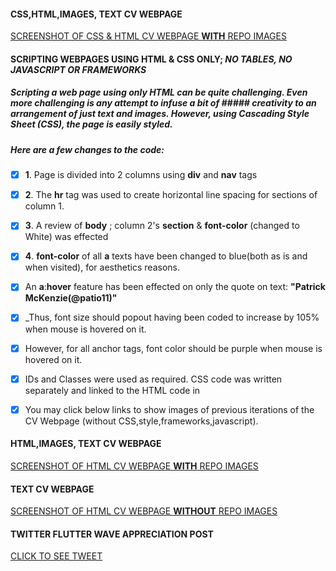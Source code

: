 


#### CSS,HTML,IMAGES, TEXT CV WEBPAGE
[SCREENSHOT OF CSS & HTML CV WEBPAGE **WITH** REPO IMAGES](https://res.cloudinary.com/rejreign/image/upload/v1567252498/SydneyCSS35_aecydu.png)

#### SCRIPTING WEBPAGES USING HTML & CSS ONLY; _NO TABLES, NO JAVASCRIPT OR FRAMEWORKS_

#####	 Scripting a web page using only HTML can be quite challenging. Even more challenging is any attempt to infuse a bit of #####    creativity to an arrangement of just text and images. However, using __Cascading Style Sheet (CSS)__, the page is easily styled. 	 
#####    Here are a few changes to the code:

- [x]	 __1__. Page is divided into 2 columns using __div__ and __nav__ tags
- [x]	 __2__. The  __hr__ tag was used to create horizontal line spacing for sections of column 1.
- [x]    __3__.  A review of __body__ ; column 2's __section__ & __font-color__ (changed to White) was effected
- [x] 	 __4__. __font-color__  of all __a__ texts have been changed to blue(both as is and when visited), for aesthetics reasons.

- [x]	 An __a__:__hover__ feature has been effected on only the quote on text:  __"Patrick McKenzie(@patio11)"__
- [x]	 _Thus, font size should popout having been coded to increase by 105% when mouse is hovered on it.
- [x]	 However, for all anchor tags, font color should be purple when mouse is hovered on it.

- [x]	 IDs and Classes were used as required. CSS code was written separately and linked to the HTML code in <Head>

- [x]    You may click below links to show images of previous iterations of the CV Webpage (without CSS,style,frameworks,javascript).


#### HTML,IMAGES, TEXT CV WEBPAGE
[SCREENSHOT OF HTML CV WEBPAGE **WITH** REPO IMAGES](https://res.cloudinary.com/rejreign/image/upload/v1566733004/withIMAGES_gyhzaj.png)

#### TEXT CV WEBPAGE
[SCREENSHOT OF HTML CV WEBPAGE **WITHOUT** REPO IMAGES](https://res.cloudinary.com/rejreign/image/upload/v1566683762/Basic_bmmtsd.pdf)

#### TWITTER FLUTTER WAVE APPRECIATION POST
[CLICK TO SEE TWEET](https://twitter.com/rejreign/status/1165662497187205121?s=20)


